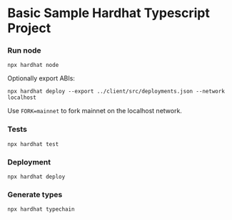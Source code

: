 # Basic Sample Hardhat Typescript Project

### Run node

```
npx hardhat node
```

Optionally export ABIs:

```
npx hardhat deploy --export ../client/src/deployments.json --network localhost
```

Use `FORK=mainnet` to fork mainnet on the localhost network.

### Tests

```
npx hardhat test
```

### Deployment

```
npx hardhat deploy
```

### Generate types

```
npx hardhat typechain
```
